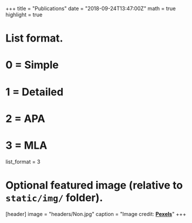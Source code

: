 +++
title = "Publications"
date = "2018-09-24T13:47:00Z"
math = true
highlight = true

# List format.
#   0 = Simple
#   1 = Detailed
#   2 = APA
#   3 = MLA
list_format = 3

# Optional featured image (relative to `static/img/` folder).
[header]
image = "headers/Non.jpg"
caption = "Image credit: [**Pexels**](https://pixabay.com/en/blur-bokeh-book-college-data-1868068/)"
+++
